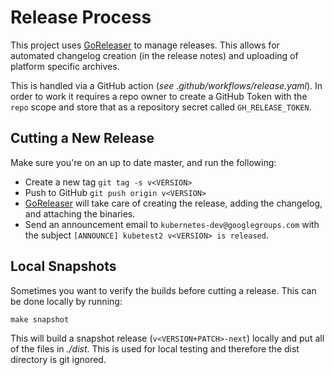 # Release Process

This project uses [GoReleaser] to manage releases. This allows for automated changelog creation (in the release notes)
and uploading of platform specific archives.

This is handled via a GitHub action (_see .github/workflows/release.yaml_). In order to work it requires a repo owner to
create a GitHub Token with the `repo` scope and store that as a repository secret called `GH_RELEASE_TOKEN`.

## Cutting a New Release

Make sure you're on an up to date master, and run the following:

* Create a new tag `git tag -s v<VERSION>`
* Push to GitHub `git push origin v<VERSION>`
* [GoReleaser] will take care of creating the release, adding the changelog, and attaching the binaries.
* Send an announcement email to `kubernetes-dev@googlegroups.com` with the subject `[ANNOUNCE] kubetest2 v<VERSION> is
	released`.

## Local Snapshots

Sometimes you want to verify the builds before cutting a release. This can be done locally by running:

    make snapshot

This will build a snapshot release (`v<VERSION+PATCH>-next`) locally and put all of the files in _./dist_. This is used
for local testing and therefore the dist directory is git ignored.

[GoReleaser]: https://goreleaser.com/
